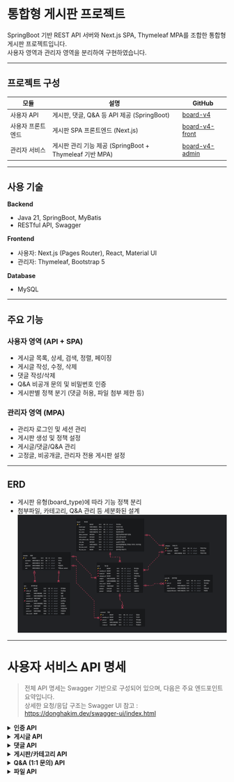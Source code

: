 # 통합형 게시판 프로젝트

SpringBoot 기반 REST API 서버와 Next.js SPA, Thymeleaf MPA를 조합한 통합형 게시판 프로젝트입니다.  
사용자 영역과 관리자 영역을 분리하여 구현하였습니다.

---

## 프로젝트 구성

| 모듈 | 설명 | GitHub |
|------|------|--------|
| 사용자 API | 게시판, 댓글, Q&A 등 API 제공 (SpringBoot) | [board-v4](https://github.com/DNGHKM/board-v4) |
| 사용자 프론트엔드 | 게시판 SPA 프론트엔드 (Next.js) | [board-v4-front](https://github.com/DNGHKM/board-v4-front) |
| 관리자 서비스 | 게시판 관리 기능 제공 (SpringBoot + Thymeleaf 기반 MPA) | [board-v4-admin](https://github.com/DNGHKM/board-v4-admin) |

---

## 사용 기술

**Backend**
- Java 21, SpringBoot, MyBatis
- RESTful API, Swagger

**Frontend**
- 사용자: Next.js (Pages Router), React, Material UI
- 관리자: Thymeleaf, Bootstrap 5

**Database**
- MySQL


---

## 주요 기능

### 사용자 영역 (API + SPA)

- 게시글 목록, 상세, 검색, 정렬, 페이징
- 게시글 작성, 수정, 삭제
- 댓글 작성/삭제
- Q&A 비공개 문의 및 비밀번호 인증
- 게시판별 정책 분기 (댓글 허용, 파일 첨부 제한 등)

### 관리자 영역 (MPA)

- 관리자 로그인 및 세션 관리
- 게시판 생성 및 정책 설정
- 게시글/댓글/Q&A 관리
- 고정글, 비공개글, 관리자 전용 게시판 설정

---

## ERD

- 게시판 유형(board_type)에 따라 기능 정책 분리
- 첨부파일, 카테고리, Q&A 관리 등 세분화된 설계
  ![ERD 미리보기](./doc/erd.png)
---
# 사용자 서비스 API 명세
> 전체 API 명세는 Swagger 기반으로 구성되어 있으며, 다음은 주요 엔드포인트 요약입니다.  
> 상세한 요청/응답 구조는 Swagger UI 참고 : https://donghakim.dev/swagger-ui/index.html
<details>
<summary><strong>인증 API</strong></summary>

| Method | URL              | 설명            |
|--------|------------------|---------------|
| POST   | /api/auth/login  | 사용자 로그인       |
| GET    | /api/auth/check  | 유저명 중복 확인     |
| GET    | /api/auth/me     | 토큰 기반 유저정보 확인 |
| POST   | /api/auth/logout | 로그아웃          |

</details>

<details>
<summary><strong>게시글 API</strong></summary>

| Method | URL                        | 설명               |
|--------|----------------------------|--------------------|
| GET    | /api/posts                 | 게시글 목록 조회     |
| GET    | /api/posts/{id}           | 게시글 상세 조회     |
| POST   | /api/posts                 | 게시글 작성         |
| PUT    | /api/posts/{id}           | 게시글 수정         |
| DELETE | /api/posts/{id}           | 게시글 삭제         |
| POST   | /api/posts/password-check | 비회원 비밀번호 확인 |

</details>

<details>
<summary><strong>댓글 API</strong></summary>

| Method | URL                      | 설명         |
|--------|--------------------------|--------------|
| GET    | /api/comments/{postId}   | 댓글 목록 조회 |
| POST   | /api/comments            | 댓글 작성     |
| DELETE | /api/comments/{id}       | 댓글 삭제     |

</details>

<details>
<summary><strong>게시판/카테고리 API</strong></summary>

| Method | URL                         | 설명                     |
|--------|-----------------------------|--------------------------|
| GET    | /api/boards                 | 게시판 목록 조회           |
| GET    | /api/boards/{id}            | 게시판 상세 조회           |
| GET    | /api/categories/{boardId}   | 특정 게시판의 카테고리 목록 |

</details>

<details>
<summary><strong>Q&A (1:1 문의) API</strong></summary>

| Method | URL           | 설명         |
|--------|---------------|--------------|
| POST   | /api/qna      | Q&A 작성      |
| GET    | /api/qna/{id} | Q&A 상세 조회 |
| PUT    | /api/qna/{id} | Q&A 수정      |
| DELETE | /api/qna/{id} | Q&A 삭제      |

</details>

<details>
<summary><strong>파일 API</strong></summary>

| Method | URL                    | 설명             |
|--------|------------------------|------------------|
| POST   | /api/upload            | 파일 업로드       |
| GET    | /api/files/{filename}  | 파일 다운로드     |

</details>

